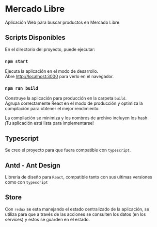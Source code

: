 # Mercado Libre

Aplicación Web para buscar productos en Mercado Libre.


## Scripts Disponibles

En el directorio del proyecto, puede ejecutar:

### `npm start`

Ejecuta la aplicación en el modo de desarrollo.\
Abre [http://localhost:3000](http://localhost:3000) para verlo en el navegador.

### `npm run build`

Construye la aplicación para producción en la carpeta `build`. \
Agrupa correctamente React en el modo de producción y optimiza la compilación para obtener el mejor rendimiento.

La compilación se minimiza y los nombres de archivo incluyen los hash. \
¡Tu aplicación está lista para implementarse!

## Typescript

Se creo el proyecto para que fuera compatible con `typescript`.

## Antd - Ant Design

Libreria de diseño para `React`, compatible tanto con sus ultimas versiones como con `typescript`

## Store

Con `redux` se esta manejando el estado centralizado de la aplicación, se utiliza para que a través de las acciones se consulten los datos (en los services) y estos se guarden en el estado.
